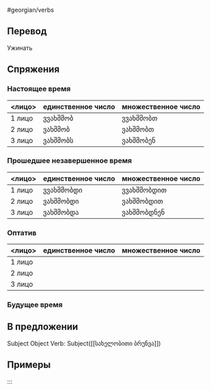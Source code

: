 #georgian/verbs 
## Перевод
Ужинать
## Спряжения
### Настоящее время
<лицо>|единственное число|множественное число
--------|---------------------|------------------------
1 лицо | ვვახშმობ | ვვახშმობთ
2 лицо | ვახშმობ | ვახშმობთ
3 лицо | ვახშმობს | ვახშმობენ
### Прошедшее незавершенное время
<лицо>|единственное число|множественное число
--------|---------------------|------------------------
1 лицо | ვვახშმობდი | ვვახშმობდით
2 лицо | ვახშმობდი | ვახშმობდით
3 лицо | ვახშმობდა | ვახშმობდნენ
### Оптатив
<лицо>|единственное число|множественное число
--------|---------------------|------------------------
1 лицо | | 
2 лицо | | 
3 лицо | | 
### Будущее время
## В предложении
Subject Object Verb: Subject([[სახელობითი ბრუნვა]])
## Примеры
:::
